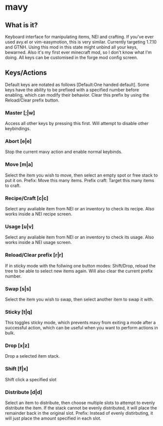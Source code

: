 # mavy

## What is it?

Keyboard interface for manipulating items, NEI and crafting. If you've ever used avy.el or vim-easymotion, this is very similar. Currently targeting 1.7.10 and GTNH. Using this mod in this state might unbind all your keys, bewarned. Also it's my first ever minecraft mod, so I don't know what I'm doing.
All keys can be customised in the forge mod config screen.

## Keys/Actions

Default keys are notated as follows [Default:One handed default].
Some keys have the ability to be prefixed with a specified number before enabling, which can modify their behavior. Clear this prefix by using the Reload/Clear prefix button.

### Master [;|w]
Access all other keys by pressing this first. Will attempt to disable other keybindings.

### Abort [e|e]
Stop the current mavy action and enable normal keybinds.

### Move [m|a]
Select the item you wish to move, then select an empty spot or free stack to put it on.
Prefix: Move this many items.
Prefix craft: Target this many items to craft.

### Recipe/Craft [c|c]
Select any avaliable item from NEI or an inventory to check its recipe. Also works inside a NEI recipe screen.

### Usage [u|v]
Select any avaliable item from NEI or an inventory to check its usage. Also works inside a NEI usage screen.

### Reload/Clear prefix [r|r]
If in sticky mode with the follwing one button modes: Shift/Drop, reload the tree to be able to select new items again.
Will also clear the current prefix number.

### Swap [s|s]
Select the item you wish to swap, then select another item to swap it with.

### Sticky [t|q]
This toggles sticky mode, which prevents mavy from exiting a mode after a successful action, which can be useful when you want to perform actions in bulk.

### Drop [x|z]
Drop a selected item stack.

### Shift [f|x]
Shift click a specified slot

### Distribute [d|d]
Select an item to distribute, then choose multiple slots to attempt to evenly distribute the item. If the stack cannot be evenly distributed, it will place the remainder back in the original slot.
Prefix: Instead of evenly distirbuting, it will just place the amount specified in each slot.
